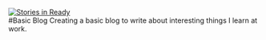 [![Stories in Ready](https://badge.waffle.io/joshuaballoch/blog.png?label=ready)](https://waffle.io/joshuaballoch/blog)  
#Basic Blog
Creating a basic blog to write about interesting things I learn at work.